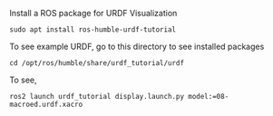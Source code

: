 Install a ROS package for URDF Visualization
```
sudo apt install ros-humble-urdf-tutorial
```
To see example URDF, go to this directory to see installed packages
```
cd /opt/ros/humble/share/urdf_tutorial/urdf
```
To see,
```
ros2 launch urdf_tutorial display.launch.py model:=08-macroed.urdf.xacro
```
